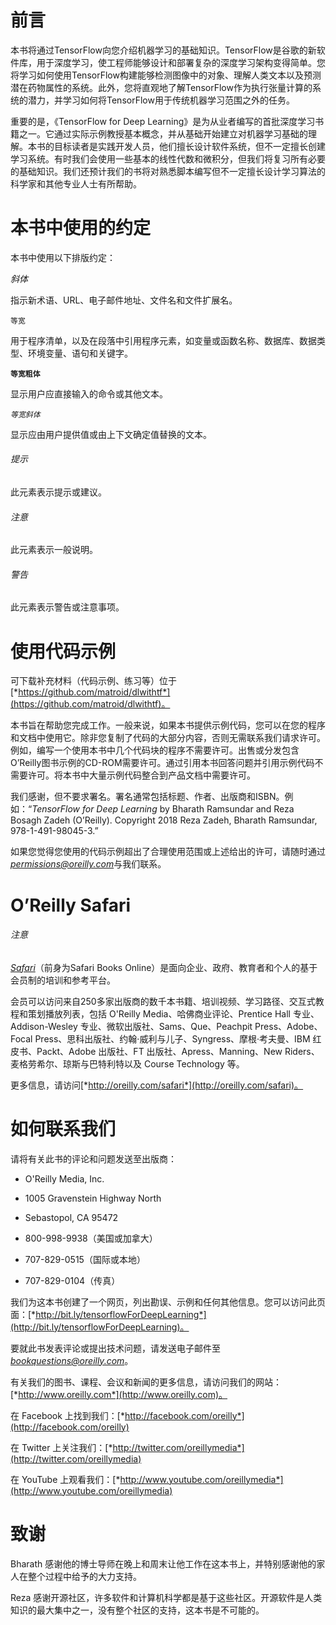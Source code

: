 # 前言

本书将通过TensorFlow向您介绍机器学习的基础知识。TensorFlow是谷歌的新软件库，用于深度学习，使工程师能够设计和部署复杂的深度学习架构变得简单。您将学习如何使用TensorFlow构建能够检测图像中的对象、理解人类文本以及预测潜在药物属性的系统。此外，您将直观地了解TensorFlow作为执行张量计算的系统的潜力，并学习如何将TensorFlow用于传统机器学习范围之外的任务。

重要的是，《TensorFlow for Deep Learning》是为从业者编写的首批深度学习书籍之一。它通过实际示例教授基本概念，并从基础开始建立对机器学习基础的理解。本书的目标读者是实践开发人员，他们擅长设计软件系统，但不一定擅长创建学习系统。有时我们会使用一些基本的线性代数和微积分，但我们将复习所有必要的基础知识。我们还预计我们的书将对熟悉脚本编写但不一定擅长设计学习算法的科学家和其他专业人士有所帮助。

# 本书中使用的约定

本书中使用以下排版约定：

*斜体*

指示新术语、URL、电子邮件地址、文件名和文件扩展名。

`等宽`

用于程序清单，以及在段落中引用程序元素，如变量或函数名称、数据库、数据类型、环境变量、语句和关键字。

**`等宽粗体`**

显示用户应直接输入的命令或其他文本。

*`等宽斜体`*

显示应由用户提供值或由上下文确定值替换的文本。

###### 提示

此元素表示提示或建议。

###### 注意

此元素表示一般说明。

###### 警告

此元素表示警告或注意事项。

# 使用代码示例

可下载补充材料（代码示例、练习等）位于[*https://github.com/matroid/dlwithtf*](https://github.com/matroid/dlwithtf)。

本书旨在帮助您完成工作。一般来说，如果本书提供示例代码，您可以在您的程序和文档中使用它。除非您复制了代码的大部分内容，否则无需联系我们请求许可。例如，编写一个使用本书中几个代码块的程序不需要许可。出售或分发包含O’Reilly图书示例的CD-ROM需要许可。通过引用本书回答问题并引用示例代码不需要许可。将本书中大量示例代码整合到产品文档中需要许可。

我们感谢，但不要求署名。署名通常包括标题、作者、出版商和ISBN。例如：“*TensorFlow for Deep Learning* by Bharath Ramsundar and Reza Bosagh Zadeh (O’Reilly). Copyright 2018 Reza Zadeh, Bharath Ramsundar, 978-1-491-98045-3.”

如果您觉得您使用的代码示例超出了合理使用范围或上述给出的许可，请随时通过[*permissions@oreilly.com*](mailto:permissions@oreilly.com)与我们联系。

# O’Reilly Safari

###### 注意

[*Safari*](http://oreilly.com/safari)（前身为Safari Books Online）是面向企业、政府、教育者和个人的基于会员制的培训和参考平台。

会员可以访问来自250多家出版商的数千本书籍、培训视频、学习路径、交互式教程和策划播放列表，包括 O'Reilly Media、哈佛商业评论、Prentice Hall 专业、Addison-Wesley 专业、微软出版社、Sams、Que、Peachpit Press、Adobe、Focal Press、思科出版社、约翰·威利与儿子、Syngress、摩根·考夫曼、IBM 红皮书、Packt、Adobe 出版社、FT 出版社、Apress、Manning、New Riders、麦格劳希尔、琼斯与巴特利特以及 Course Technology 等。

更多信息，请访问[*http://oreilly.com/safari*](http://oreilly.com/safari)。

# 如何联系我们

请将有关此书的评论和问题发送至出版商：

+   O'Reilly Media, Inc.

+   1005 Gravenstein Highway North

+   Sebastopol, CA 95472

+   800-998-9938（美国或加拿大）

+   707-829-0515（国际或本地）

+   707-829-0104（传真）

我们为这本书创建了一个网页，列出勘误、示例和任何其他信息。您可以访问此页面：[*http://bit.ly/tensorflowForDeepLearning*](http://bit.ly/tensorflowForDeepLearning)。

要就此书发表评论或提出技术问题，请发送电子邮件至[*bookquestions@oreilly.com*](mailto:bookquestions@oreilly.com)。

有关我们的图书、课程、会议和新闻的更多信息，请访问我们的网站：[*http://www.oreilly.com*](http://www.oreilly.com)。

在 Facebook 上找到我们：[*http://facebook.com/oreilly*](http://facebook.com/oreilly)

在 Twitter 上关注我们：[*http://twitter.com/oreillymedia*](http://twitter.com/oreillymedia)

在 YouTube 上观看我们：[*http://www.youtube.com/oreillymedia*](http://www.youtube.com/oreillymedia)

# 致谢

Bharath 感谢他的博士导师在晚上和周末让他工作在这本书上，并特别感谢他的家人在整个过程中给予的大力支持。

Reza 感谢开源社区，许多软件和计算机科学都是基于这些社区。开源软件是人类知识的最大集中之一，没有整个社区的支持，这本书是不可能的。
